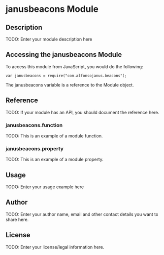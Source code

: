 # janusbeacons Module

## Description

TODO: Enter your module description here

## Accessing the janusbeacons Module

To access this module from JavaScript, you would do the following:

    var janusbeacons = require("com.alfonsojanus.beacons");

The janusbeacons variable is a reference to the Module object.

## Reference

TODO: If your module has an API, you should document
the reference here.

### janusbeacons.function

TODO: This is an example of a module function.

### janusbeacons.property

TODO: This is an example of a module property.

## Usage

TODO: Enter your usage example here

## Author

TODO: Enter your author name, email and other contact
details you want to share here.

## License

TODO: Enter your license/legal information here.
